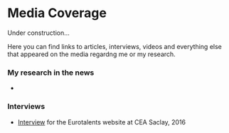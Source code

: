 # Media Coverage

Under construction...

Here you can find links to articles, interviews, videos and everything else that appeared on the media regardng me or my research.

### My research in the news

- 

### Interviews

- [Interview](https://eurotalents.cea.fr/english/postdoctoral-fellowship/Pages/Fellows%20and%20Community/Success%20Stories/Nicola-Tamanini.aspx) for the Eurotalents website at CEA Saclay, 2016
